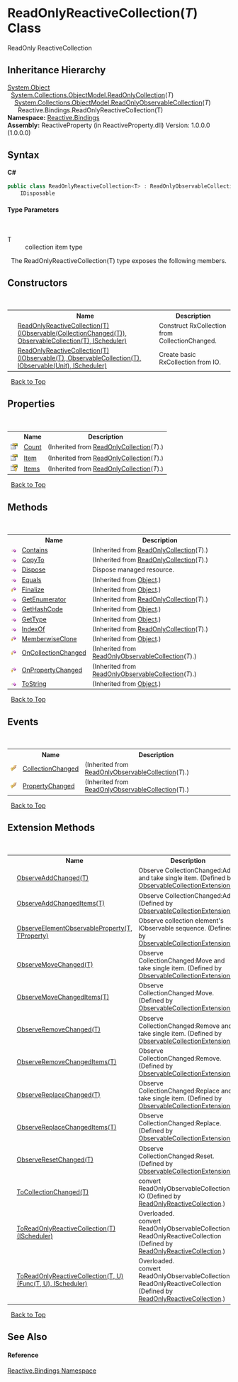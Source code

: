 # ReadOnlyReactiveCollection(*T*) Class
 

ReadOnly ReactiveCollection


## Inheritance Hierarchy
<a href="http://msdn2.microsoft.com/en-us/library/e5kfa45b" target="_blank">System.Object</a><br />&nbsp;&nbsp;<a href="http://msdn2.microsoft.com/en-us/library/ms132474" target="_blank">System.Collections.ObjectModel.ReadOnlyCollection</a>(*T*)<br />&nbsp;&nbsp;&nbsp;&nbsp;<a href="http://msdn2.microsoft.com/en-us/library/ms668620" target="_blank">System.Collections.ObjectModel.ReadOnlyObservableCollection</a>(*T*)<br />&nbsp;&nbsp;&nbsp;&nbsp;&nbsp;&nbsp;Reactive.Bindings.ReadOnlyReactiveCollection(T)<br />
**Namespace:**&nbsp;<a href="c3971206-685a-088e-bb60-d89f59135b99">Reactive.Bindings</a><br />**Assembly:**&nbsp;ReactiveProperty (in ReactiveProperty.dll) Version: 1.0.0.0 (1.0.0.0)

## Syntax

**C#**<br />
``` C#
public class ReadOnlyReactiveCollection<T> : ReadOnlyObservableCollection<T>, 
	IDisposable

```


#### Type Parameters
&nbsp;<dl><dt>T</dt><dd>collection item type</dd></dl>&nbsp;
The ReadOnlyReactiveCollection(T) type exposes the following members.


## Constructors
&nbsp;<table><tr><th></th><th>Name</th><th>Description</th></tr><tr><td>![Public method](media/pubmethod.gif "Public method")</td><td><a href="9f7e91c6-1615-f685-eecc-e2ded1fe7ee3">ReadOnlyReactiveCollection(T)(IObservable(CollectionChanged(T)), ObservableCollection(T), IScheduler)</a></td><td>
Construct RxCollection from CollectionChanged.</td></tr><tr><td>![Public method](media/pubmethod.gif "Public method")</td><td><a href="c927c752-a290-2b2a-743f-992bd1244222">ReadOnlyReactiveCollection(T)(IObservable(T), ObservableCollection(T), IObservable(Unit), IScheduler)</a></td><td>
Create basic RxCollection from IO.</td></tr></table>&nbsp;
<a href="#readonlyreactivecollection(*t*)-class">Back to Top</a>

## Properties
&nbsp;<table><tr><th></th><th>Name</th><th>Description</th></tr><tr><td>![Public property](media/pubproperty.gif "Public property")</td><td><a href="http://msdn2.microsoft.com/en-us/library/ms132507" target="_blank">Count</a></td><td> (Inherited from <a href="http://msdn2.microsoft.com/en-us/library/ms132474" target="_blank">ReadOnlyCollection</a>(*T*).)</td></tr><tr><td>![Public property](media/pubproperty.gif "Public property")</td><td><a href="http://msdn2.microsoft.com/en-us/library/ms132508" target="_blank">Item</a></td><td> (Inherited from <a href="http://msdn2.microsoft.com/en-us/library/ms132474" target="_blank">ReadOnlyCollection</a>(*T*).)</td></tr><tr><td>![Protected property](media/protproperty.gif "Protected property")</td><td><a href="http://msdn2.microsoft.com/en-us/library/ms132509" target="_blank">Items</a></td><td> (Inherited from <a href="http://msdn2.microsoft.com/en-us/library/ms132474" target="_blank">ReadOnlyCollection</a>(*T*).)</td></tr></table>&nbsp;
<a href="#readonlyreactivecollection(*t*)-class">Back to Top</a>

## Methods
&nbsp;<table><tr><th></th><th>Name</th><th>Description</th></tr><tr><td>![Public method](media/pubmethod.gif "Public method")</td><td><a href="http://msdn2.microsoft.com/en-us/library/ms132478" target="_blank">Contains</a></td><td> (Inherited from <a href="http://msdn2.microsoft.com/en-us/library/ms132474" target="_blank">ReadOnlyCollection</a>(*T*).)</td></tr><tr><td>![Public method](media/pubmethod.gif "Public method")</td><td><a href="http://msdn2.microsoft.com/en-us/library/ms132479" target="_blank">CopyTo</a></td><td> (Inherited from <a href="http://msdn2.microsoft.com/en-us/library/ms132474" target="_blank">ReadOnlyCollection</a>(*T*).)</td></tr><tr><td>![Public method](media/pubmethod.gif "Public method")</td><td><a href="7d404bd4-f8e0-e20c-67d8-3baa674382de">Dispose</a></td><td>
Dispose managed resource.</td></tr><tr><td>![Public method](media/pubmethod.gif "Public method")</td><td><a href="http://msdn2.microsoft.com/en-us/library/bsc2ak47" target="_blank">Equals</a></td><td> (Inherited from <a href="http://msdn2.microsoft.com/en-us/library/e5kfa45b" target="_blank">Object</a>.)</td></tr><tr><td>![Protected method](media/protmethod.gif "Protected method")</td><td><a href="http://msdn2.microsoft.com/en-us/library/4k87zsw7" target="_blank">Finalize</a></td><td> (Inherited from <a href="http://msdn2.microsoft.com/en-us/library/e5kfa45b" target="_blank">Object</a>.)</td></tr><tr><td>![Public method](media/pubmethod.gif "Public method")</td><td><a href="http://msdn2.microsoft.com/en-us/library/ms132480" target="_blank">GetEnumerator</a></td><td> (Inherited from <a href="http://msdn2.microsoft.com/en-us/library/ms132474" target="_blank">ReadOnlyCollection</a>(*T*).)</td></tr><tr><td>![Public method](media/pubmethod.gif "Public method")</td><td><a href="http://msdn2.microsoft.com/en-us/library/zdee4b3y" target="_blank">GetHashCode</a></td><td> (Inherited from <a href="http://msdn2.microsoft.com/en-us/library/e5kfa45b" target="_blank">Object</a>.)</td></tr><tr><td>![Public method](media/pubmethod.gif "Public method")</td><td><a href="http://msdn2.microsoft.com/en-us/library/dfwy45w9" target="_blank">GetType</a></td><td> (Inherited from <a href="http://msdn2.microsoft.com/en-us/library/e5kfa45b" target="_blank">Object</a>.)</td></tr><tr><td>![Public method](media/pubmethod.gif "Public method")</td><td><a href="http://msdn2.microsoft.com/en-us/library/ms132481" target="_blank">IndexOf</a></td><td> (Inherited from <a href="http://msdn2.microsoft.com/en-us/library/ms132474" target="_blank">ReadOnlyCollection</a>(*T*).)</td></tr><tr><td>![Protected method](media/protmethod.gif "Protected method")</td><td><a href="http://msdn2.microsoft.com/en-us/library/57ctke0a" target="_blank">MemberwiseClone</a></td><td> (Inherited from <a href="http://msdn2.microsoft.com/en-us/library/e5kfa45b" target="_blank">Object</a>.)</td></tr><tr><td>![Protected method](media/protmethod.gif "Protected method")</td><td><a href="http://msdn2.microsoft.com/en-us/library/ms654942" target="_blank">OnCollectionChanged</a></td><td> (Inherited from <a href="http://msdn2.microsoft.com/en-us/library/ms668620" target="_blank">ReadOnlyObservableCollection</a>(*T*).)</td></tr><tr><td>![Protected method](media/protmethod.gif "Protected method")</td><td><a href="http://msdn2.microsoft.com/en-us/library/ms654945" target="_blank">OnPropertyChanged</a></td><td> (Inherited from <a href="http://msdn2.microsoft.com/en-us/library/ms668620" target="_blank">ReadOnlyObservableCollection</a>(*T*).)</td></tr><tr><td>![Public method](media/pubmethod.gif "Public method")</td><td><a href="http://msdn2.microsoft.com/en-us/library/7bxwbwt2" target="_blank">ToString</a></td><td> (Inherited from <a href="http://msdn2.microsoft.com/en-us/library/e5kfa45b" target="_blank">Object</a>.)</td></tr></table>&nbsp;
<a href="#readonlyreactivecollection(*t*)-class">Back to Top</a>

## Events
&nbsp;<table><tr><th></th><th>Name</th><th>Description</th></tr><tr><td>![Protected event](media/protevent.gif "Protected event")</td><td><a href="http://msdn2.microsoft.com/en-us/library/ms653378" target="_blank">CollectionChanged</a></td><td> (Inherited from <a href="http://msdn2.microsoft.com/en-us/library/ms668620" target="_blank">ReadOnlyObservableCollection</a>(*T*).)</td></tr><tr><td>![Protected event](media/protevent.gif "Protected event")</td><td><a href="http://msdn2.microsoft.com/en-us/library/ms653379" target="_blank">PropertyChanged</a></td><td> (Inherited from <a href="http://msdn2.microsoft.com/en-us/library/ms668620" target="_blank">ReadOnlyObservableCollection</a>(*T*).)</td></tr></table>&nbsp;
<a href="#readonlyreactivecollection(*t*)-class">Back to Top</a>

## Extension Methods
&nbsp;<table><tr><th></th><th>Name</th><th>Description</th></tr><tr><td>![Public Extension Method](media/pubextension.gif "Public Extension Method")</td><td><a href="66373f98-01df-c40a-74d9-44b57055e8d0">ObserveAddChanged(T)</a></td><td>
Observe CollectionChanged:Add and take single item.
 (Defined by <a href="a257b6fe-f47a-21f9-8667-208190ca419d">ObservableCollectionExtensions</a>.)</td></tr><tr><td>![Public Extension Method](media/pubextension.gif "Public Extension Method")</td><td><a href="f9a48705-85ef-e7d7-ebcc-4fda071ecc92">ObserveAddChangedItems(T)</a></td><td>
Observe CollectionChanged:Add.
 (Defined by <a href="a257b6fe-f47a-21f9-8667-208190ca419d">ObservableCollectionExtensions</a>.)</td></tr><tr><td>![Public Extension Method](media/pubextension.gif "Public Extension Method")</td><td><a href="4ca67733-caa6-aeee-5660-4164f172759a">ObserveElementObservableProperty(T, TProperty)</a></td><td>
Observe collection element's IObservable sequence.
 (Defined by <a href="a257b6fe-f47a-21f9-8667-208190ca419d">ObservableCollectionExtensions</a>.)</td></tr><tr><td>![Public Extension Method](media/pubextension.gif "Public Extension Method")</td><td><a href="1d81e60b-06cb-7326-16c4-ebbc61d6ce19">ObserveMoveChanged(T)</a></td><td>
Observe CollectionChanged:Move and take single item.
 (Defined by <a href="a257b6fe-f47a-21f9-8667-208190ca419d">ObservableCollectionExtensions</a>.)</td></tr><tr><td>![Public Extension Method](media/pubextension.gif "Public Extension Method")</td><td><a href="72da1c40-c272-2329-6562-6b153017bf7b">ObserveMoveChangedItems(T)</a></td><td>
Observe CollectionChanged:Move.
 (Defined by <a href="a257b6fe-f47a-21f9-8667-208190ca419d">ObservableCollectionExtensions</a>.)</td></tr><tr><td>![Public Extension Method](media/pubextension.gif "Public Extension Method")</td><td><a href="66dbb617-22a3-6fcc-12a0-095aeca10e3b">ObserveRemoveChanged(T)</a></td><td>
Observe CollectionChanged:Remove and take single item.
 (Defined by <a href="a257b6fe-f47a-21f9-8667-208190ca419d">ObservableCollectionExtensions</a>.)</td></tr><tr><td>![Public Extension Method](media/pubextension.gif "Public Extension Method")</td><td><a href="31a05ae2-52fe-4556-46ff-8a5c263cfce8">ObserveRemoveChangedItems(T)</a></td><td>
Observe CollectionChanged:Remove.
 (Defined by <a href="a257b6fe-f47a-21f9-8667-208190ca419d">ObservableCollectionExtensions</a>.)</td></tr><tr><td>![Public Extension Method](media/pubextension.gif "Public Extension Method")</td><td><a href="f0083ce5-8ee8-d967-71df-ea92401973ce">ObserveReplaceChanged(T)</a></td><td>
Observe CollectionChanged:Replace and take single item.
 (Defined by <a href="a257b6fe-f47a-21f9-8667-208190ca419d">ObservableCollectionExtensions</a>.)</td></tr><tr><td>![Public Extension Method](media/pubextension.gif "Public Extension Method")</td><td><a href="a289cd5c-5f66-6aa6-a94f-99b427635560">ObserveReplaceChangedItems(T)</a></td><td>
Observe CollectionChanged:Replace.
 (Defined by <a href="a257b6fe-f47a-21f9-8667-208190ca419d">ObservableCollectionExtensions</a>.)</td></tr><tr><td>![Public Extension Method](media/pubextension.gif "Public Extension Method")</td><td><a href="c5e178a6-9795-abac-aa6a-0fc62a35475c">ObserveResetChanged(T)</a></td><td>
Observe CollectionChanged:Reset.
 (Defined by <a href="a257b6fe-f47a-21f9-8667-208190ca419d">ObservableCollectionExtensions</a>.)</td></tr><tr><td>![Public Extension Method](media/pubextension.gif "Public Extension Method")</td><td><a href="a0e2f81f-b197-ad8f-bfeb-d489dce3298a">ToCollectionChanged(T)</a></td><td>
convert ReadOnlyObservableCollection to IO<T>
 (Defined by <a href="20665008-c291-afc1-b027-ec7b0cf8b44d">ReadOnlyReactiveCollection</a>.)</td></tr><tr><td>![Public Extension Method](media/pubextension.gif "Public Extension Method")</td><td><a href="4f8b13fd-0eb6-e24c-414e-0728aa333d92">ToReadOnlyReactiveCollection(T)(IScheduler)</a></td><td>Overloaded.  
convert ReadOnlyObservableCollection to ReadOnlyReactiveCollection
 (Defined by <a href="20665008-c291-afc1-b027-ec7b0cf8b44d">ReadOnlyReactiveCollection</a>.)</td></tr><tr><td>![Public Extension Method](media/pubextension.gif "Public Extension Method")</td><td><a href="d4240c9b-04be-f544-7a7f-ee714bb0c533">ToReadOnlyReactiveCollection(T, U)(Func(T, U), IScheduler)</a></td><td>Overloaded.  
convert ReadOnlyObservableCollection to ReadOnlyReactiveCollection
 (Defined by <a href="20665008-c291-afc1-b027-ec7b0cf8b44d">ReadOnlyReactiveCollection</a>.)</td></tr></table>&nbsp;
<a href="#readonlyreactivecollection(*t*)-class">Back to Top</a>

## See Also


#### Reference
<a href="c3971206-685a-088e-bb60-d89f59135b99">Reactive.Bindings Namespace</a><br />
